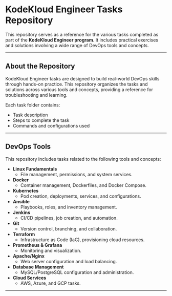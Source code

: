 # KodeKloud Engineer Tasks Repository

This repository serves as a reference for the various tasks completed as part of the **KodeKloud Engineer program**. It includes practical exercises and solutions involving a wide range of DevOps tools and concepts.

---

## About the Repository

KodeKloud Engineer tasks are designed to build real-world DevOps skills through hands-on practice. This repository organizes the tasks and solutions across various tools and concepts, providing a reference for troubleshooting and learning.

Each task folder contains:
- Task description
- Steps to complete the task
- Commands and configurations used

---

## DevOps Tools

This repository includes tasks related to the following tools and concepts:

- **Linux Fundamentals**
  - File management, permissions, and system services.
- **Docker**
  - Container management, Dockerfiles, and Docker Compose.
- **Kubernetes**
  - Pod creation, deployments, services, and configurations.
- **Ansible**
  - Playbooks, roles, and inventory management.
- **Jenkins**
  - CI/CD pipelines, job creation, and automation.
- **Git**
  - Version control, branching, and collaboration.
- **Terraform**
  - Infrastructure as Code (IaC), provisioning cloud resources.
- **Prometheus & Grafana**
  - Monitoring and visualization.
- **Apache/Nginx**
  - Web server configuration and load balancing.
- **Database Management**
  - MySQL/PostgreSQL configuration and administration.
- **Cloud Services**
  - AWS, Azure, and GCP tasks.

---
